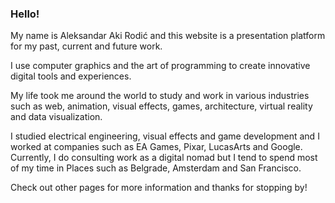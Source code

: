 ### Hello!

My name is Aleksandar Aki Rodić and this website is a presentation platform for my past, current and future work.

I use computer graphics and the art of programming to create innovative digital tools and experiences.

My life took me around the world to study and work in various industries such as web, animation, visual effects, games, architecture, virtual reality and data visualization.

I studied electrical engineering, visual effects and game development and I worked at companies such as EA Games, Pixar, LucasArts and Google. Currently, I do consulting work as a digital nomad but I tend to spend most of my time in Places such as Belgrade, Amsterdam and San Francisco.

Check out other pages for more information and thanks for stopping by!
